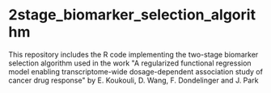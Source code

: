 # 2stage_biomarker_selection_algorithm
This repository includes the R code implementing the two-stage biomarker selection algorithm used in the work "A regularized functional regression model enabling transcriptome-wide dosage-dependent association study of cancer drug response" by E. Koukouli, D. Wang, F. Dondelinger and J. Park 
